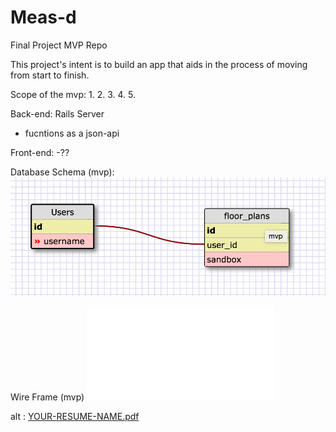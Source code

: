 # Meas-d
Final Project MVP Repo

This project's intent is to build an app that aids in the process of moving from start to finish. 

Scope of the mvp:
1.
2.
3.
4.
5.


Back-end: Rails Server
  - fucntions as a json-api 

Front-end:
 -??

Database Schema (mvp):
![ Current Schema](./mvp_schema.png)


Wire Frame (mvp)
![Wire Frame](./MeasD_Wireframe.pdf)

<object data="/s/YMeasD_Wireframe.pdf" type="application/pdf" width="300" height="500">
  alt : <a href="/s/MeasD_Wireframe.pdf">YOUR-RESUME-NAME.pdf</a>
</object>
